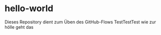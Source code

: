# hello-world
Dieses Repository dient zum Üben des GitHub-Flows
TestTestTest
wie zur hölle geht das

